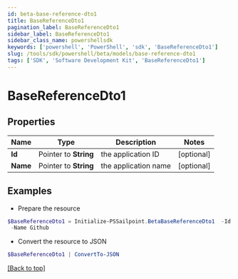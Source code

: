```yaml
---
id: beta-base-reference-dto1
title: BaseReferenceDto1
pagination_label: BaseReferenceDto1
sidebar_label: BaseReferenceDto1
sidebar_class_name: powershellsdk
keywords: ['powershell', 'PowerShell', 'sdk', 'BaseReferenceDto1'] 
slug: /tools/sdk/powershell/beta/models/base-reference-dto1
tags: ['SDK', 'Software Development Kit', 'BaseReferenceDto1']
---
```



# BaseReferenceDto1

## Properties

Name | Type | Description | Notes
------------ | ------------- | ------------- | -------------
**Id** |  Pointer to **String** | the application ID | [optional] 
**Name** |  Pointer to **String** | the application name | [optional] 

## Examples

- Prepare the resource
```powershell
$BaseReferenceDto1 = Initialize-PSSailpoint.BetaBaseReferenceDto1  -Id ff8081814d977c21014da056804a0af3 `
 -Name Github
```

- Convert the resource to JSON
```powershell
$BaseReferenceDto1 | ConvertTo-JSON
```


[[Back to top]](#) 

